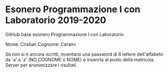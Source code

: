 # Esonero Programmazione I con Laboratorio 2019-2020
GitHub base esonero Programmazione I con Laboratorio

Nome:		Cristian
Cognome: 	Cerami

Se non si è ancora iscritti, inventarsi una password di 8 lettere dell'alfabeto da 'a' a 'z' (NO COGNOME o NOME) e inserirla al posto della matricola. Server per anonimizzare i risultati.


